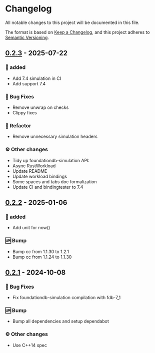 # Changelog

All notable changes to this project will be documented in this file.

The format is based on [Keep a Changelog](https://keepachangelog.com/en/1.0.0/),
and this project adheres to [Semantic Versioning](https://semver.org/spec/v2.0.0.html).

## [0.2.3] - 2025-07-22

### <!-- 0 -->🚀 added

- Add 7.4 simulation in CI
- Add support 7.4

### <!-- 1 -->🐛 Bug Fixes

- Remove unwrap on checks
- Clippy fixes

### <!-- 2 -->🚜 Refactor

- Remove unnecessary simulation headers

### <!-- 4 -->⚙️ Other changes

- Tidy up foundationdb-simulation API:
- Async RustWorkload
- Update README
- Update workload bindings
- Some spaces and tabs doc formalization
- Update CI and bindingtester to 7.4

[0.2.3]: https://github.com/foundationdb-rs}/foundationdb-rs/compare/0.2.2..0.2.3

## [0.2.2] - 2025-01-06

### <!-- 0 -->🚀 added

- Add unit for now()

### <!-- 3 -->🆙 Bump

- Bump cc from 1.1.30 to 1.2.1
- Bump cc from 1.1.24 to 1.1.30

[0.2.2]: https://github.com/foundationdb-rs}/foundationdb-rs/compare/0.2.1..0.2.2

## [0.2.1] - 2024-10-08

### <!-- 1 -->🐛 Bug Fixes

- Fix foundationdb-simulation compilation with fdb-7_1

### <!-- 3 -->🆙 Bump

- Bump all dependencies and setup dependabot

### <!-- 4 -->⚙️ Other changes

- Use C++14 spec

[0.2.1]: https://github.com/foundationdb-rs}/foundationdb-rs/compare/0.2.0..0.2.1

